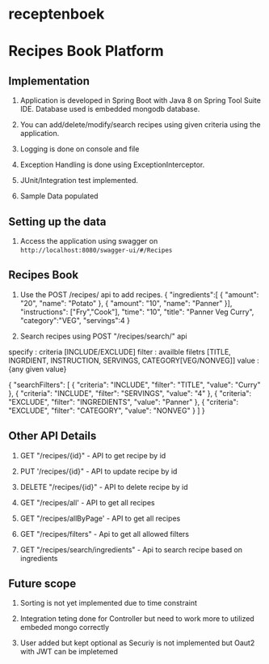 # receptenboek
# Recipes Book Platform 

## Implementation

1. Application is developed in Spring Boot with Java 8 on Spring Tool Suite IDE. Database used is embedded mongodb database.

2. You can add/delete/modify/search recipes using given criteria using the application.

3. Logging is done on console and file

5. Exception Handling is done using ExceptionInterceptor. 

6. JUnit/Integration test implemented.

7. Sample Data populated


## Setting up the data

1. Access the application using swagger on `http://localhost:8080/swagger-ui/#/Recipes`

## Recipes Book

1. Use the POST /recipes/ api to add recipes.
{
    "ingredients":[
        {
            "amount": "20",
            "name": "Potato"
        },
        {
            "amount": "10",
            "name": "Panner"
        }],
        "instructions": ["Fry","Cook"],
        "time": "10",
        "title": "Panner Veg Curry",
        "category":"VEG",
        "servings":4
}


2. Search recipes using POST "/recipes/search/" api 

specify : criteria [INCLUDE/EXCLUDE]
filter : availble filetrs [TITLE, INGRDIENT, INSTRUCTION, SERVINGS, CATEGORY[VEG/NONVEG]]
value : {any given value}

{
  "searchFilters": [
    {
      "criteria": "INCLUDE",
      "filter": "TITLE",
      "value": "Curry"
    },
    {
      "criteria": "INCLUDE",
      "filter": "SERVINGS",
      "value": "4"
    },
    {
      "criteria": "EXCLUDE",
      "filter": "INGREDIENTS",
      "value": "Panner"
    },
    {
      "criteria": "EXCLUDE",
      "filter": "CATEGORY",
      "value": "NONVEG"
    }
  ]
}


## Other API Details

1. GET "/recipes/{id}" -  API to get recipe by id

2. PUT '/recipes/{id}" - API to update recipe by id

3. DELETE "/recipes/{id}" - API to delete recipe by id

4. GET "/recipes/all' - API to get all recipes

5. GET "/recipes/allByPage' - API to get all recipes

6. GET "/recipes/filters" - Api to get all allowed filters

7. GET "/recipes/search/ingredients" - Api to search recipe based on ingredients


## Future scope

1. Sorting is not yet implemented due to time constraint

2. Integration teting done for Controller but need to work more to utilized embeded mongo correctly

3. User added but kept optional as Securiy is not implemented but Oaut2 with JWT can be impletemed
